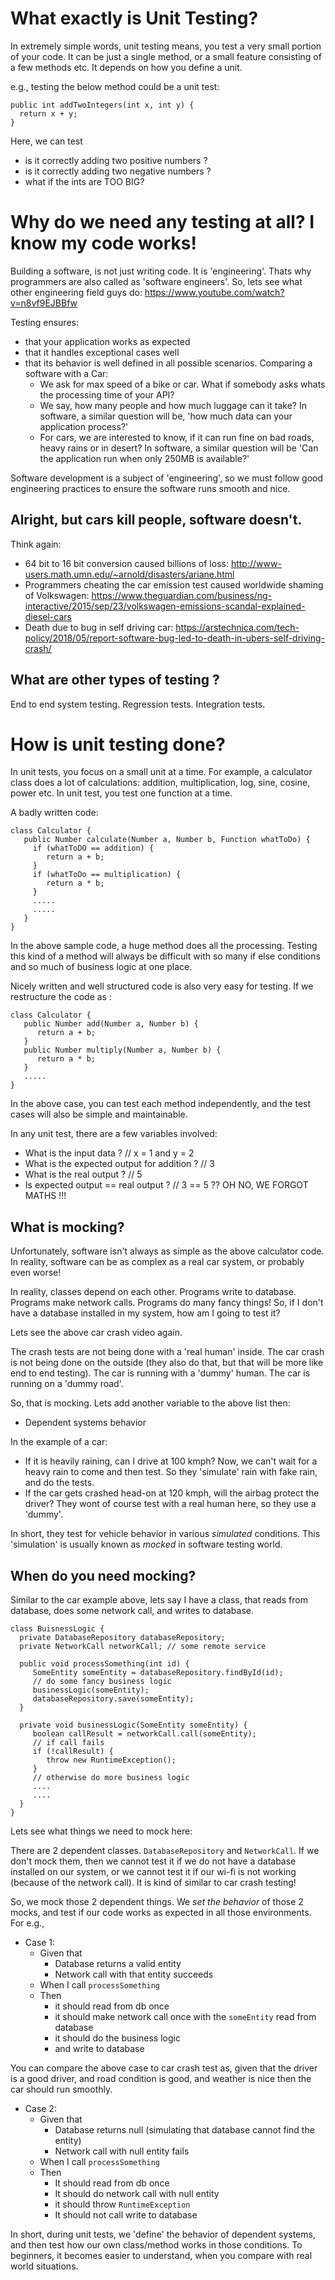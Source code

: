# What exactly is Unit Testing?

In extremely simple words, unit testing means, you test a very small portion of your code. It can be just a single method,
or a small feature consisting of a few methods etc. It depends on how you define a unit.

e.g., testing the below method could be a unit test:

```
public int addTwoIntegers(int x, int y) {
  return x + y;
}
```

Here, we can test
* is it correctly adding two positive numbers ?
* is it correctly adding two negative numbers ?
* what if the ints are TOO BIG?

# Why do we need any testing at all? I know my code works!
Building a software, is not just writing code. It is 'engineering'. Thats why programmers are also called as 'software engineers'.
So, lets see what other engineering field guys do: https://www.youtube.com/watch?v=n8vf9EJBBfw

Testing ensures:
* that your application works as expected
* that it handles exceptional cases well
* that its behavior is well defined in all possible scenarios. Comparing a software with a Car:
  * We ask for max speed of a bike or car. What if somebody asks whats the processing time of your API?
  * We say, how many people and how much luggage can it take? In software, a similar question will be, 'how much data can your application process?'
  * For cars, we are interested to know, if it can run fine on bad roads, heavy rains or in desert? In software, a similar question will be 'Can the application run when only 250MB is available?'

Software development is a subject of 'engineering', so we must follow good engineering practices to ensure the software runs smooth and nice.

## Alright, but cars kill people, software doesn't.

Think again: 
* 64 bit to 16 bit conversion caused billions of loss: http://www-users.math.umn.edu/~arnold/disasters/ariane.html
* Programmers cheating the car emission test caused worldwide shaming of Volkswagen: https://www.theguardian.com/business/ng-interactive/2015/sep/23/volkswagen-emissions-scandal-explained-diesel-cars
* Death due to bug in self driving car: https://arstechnica.com/tech-policy/2018/05/report-software-bug-led-to-death-in-ubers-self-driving-crash/

## What are other types of testing ?
End to end system testing.
Regression tests.
Integration tests.

# How is unit testing done?
In unit tests, you focus on a small unit at a time. For example, a calculator class does a lot of calculations: addition, multiplication, log,
sine, cosine, power etc. In unit test, you test one function at a time. 

A badly written code:
~~~
class Calculator {
   public Number calculate(Number a, Number b, Function whatToDo) {
     if (whatToDO == addition) {
        return a + b;
     }
     if (whatToDo == multiplication) {
        return a * b;
     }
     .....
     .....
   }
}
~~~

In the above sample code, a huge method does all the processing. Testing this kind of a method will always be difficult with so many if else
conditions and so much of business logic at one place.

Nicely written and well structured code is also very easy for testing. If we restructure the code as :

~~~
class Calculator {
   public Number add(Number a, Number b) {
      return a + b;
   }
   public Number multiply(Number a, Number b) {
      return a * b;
   }
   .....
}
~~~

In the above case, you can test each method independently, and the test cases will also be simple and maintainable.

In any unit test, there are a few variables involved:
* What is the input data ? // x = 1 and y = 2
* What is the expected output for addition ? // 3
* What is the real output ? // 5
* Is expected output == real output ? // 3 == 5 ?? OH NO, WE FORGOT MATHS !!!

## What is mocking?
Unfortunately, software isn't always as simple as the above calculator code. In reality, software can be as complex as a real car system, or 
probably even worse!

In reality, classes depend on each other. Programs write to database. Programs make network calls. Programs do many fancy things! So, if I don't
have a database installed in my system, how am I going to test it?

Lets see the above car crash video again.

The crash tests are not being done with a 'real human' inside. The car crash is not being done on the outside (they also do that, but that will be more like
end to end testing). The car is running with a 'dummy' human. The car is running on a 'dummy road'.

So, that is mocking. 
Lets add another variable to the above list then:

* Dependent systems behavior

In the example of a car:
* If it is heavily raining, can I drive at 100 kmph?
Now, we can't wait for a heavy rain to come and then test. So they 'simulate' rain with fake rain, and do the tests.
* If the car gets crashed head-on at 120 kmph, will the airbag protect the driver?
They wont of course test with a real human here, so they use a 'dummy'.

In short, they test for vehicle behavior in various *simulated* conditions. This 'simulation' is usually known as *mocked* in software testing world.

## When do you need mocking?

Similar to the car example above, lets say I have a class, that reads from database, does some network call, and writes to database.

~~~
class BuisnessLogic {
  private DatabaseRepository databaseRepository;
  private NetworkCall networkCall; // some remote service
  
  public void processSomething(int id) {
     SomeEntity someEntity = databaseRepository.findById(id);
     // do some fancy business logic
     businessLogic(someEntity);
     databaseRepository.save(someEntity);
  }
  
  private void businessLogic(SomeEntity someEntity) {
     boolean callResult = networkCall.call(someEntity);
     // if call fails
     if (!callResult) {
        throw new RuntimeException();
     }
     // otherwise do more business logic
     ....
     ....
  }
}
~~~

Lets see what things we need to mock here:

There are 2 dependent classes. `DatabaseRepository` and `NetworkCall`. If we don't mock them, then we cannot test it if we do not have
a database installed on our system, or we cannot test it if our wi-fi is not working (because of the network call). It is kind of similar to 
car crash testing!

So, we mock those 2 dependent things. We *set the behavior* of those 2 mocks, and test if our code works as expected in all those environments.
For e.g.,

* Case 1:
  * Given that
     * Database returns a valid entity
     * Network call with that entity succeeds
  * When I call `processSomething`
  * Then
     * it should read from db once
     * it should make network call once with the `someEntity` read from database
     * it should do the business logic
     * and write to database
     
 You can compare the above case to car crash test as, given that the driver is a good driver, and road condition is good, and weather is nice
 then the car should run smoothly.
     
* Case 2:
  * Given that
    * Database returns null (simulating that database cannot find the entity)
    * Network call with null entity fails
  * When I call `processSomething`
  * Then
    * It should read from db once
    * It should do network call with null entity
    * it should throw `RuntimeException`
    * It should not call write to database
    
    
In short, during unit tests, we 'define' the behavior of dependent systems, and then test how our own class/method works in those conditions.
To beginners, it becomes easier to understand, when you compare with real world situations.
    
     
  



